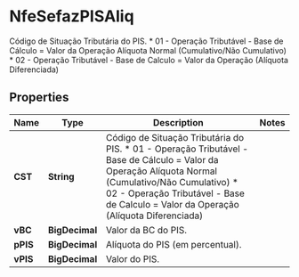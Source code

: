 

# NfeSefazPISAliq

Código de Situação Tributária do PIS.  * 01 - Operação Tributável - Base de Cálculo = Valor da Operação Alíquota Normal (Cumulativo/Não Cumulativo)  * 02 - Operação Tributável - Base de Calculo = Valor da Operação (Alíquota Diferenciada)

## Properties

| Name | Type | Description | Notes |
|------------ | ------------- | ------------- | -------------|
|**CST** | **String** | Código de Situação Tributária do PIS.  * 01 - Operação Tributável - Base de Cálculo &#x3D; Valor da Operação Alíquota Normal (Cumulativo/Não Cumulativo)  * 02 - Operação Tributável - Base de Calculo &#x3D; Valor da Operação (Alíquota Diferenciada) |  |
|**vBC** | **BigDecimal** | Valor da BC do PIS. |  |
|**pPIS** | **BigDecimal** | Alíquota do PIS (em percentual). |  |
|**vPIS** | **BigDecimal** | Valor do PIS. |  |



